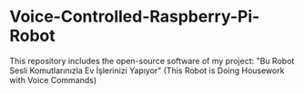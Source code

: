 # Voice-Controlled-Raspberry-Pi-Robot
This repository includes the open-source software of my project: "Bu Robot Sesli Komutlarınızla Ev İşlerinizi Yapıyor" (This Robot is Doing Housework with Voice Commands)

